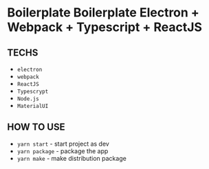 # Boilerplate Boilerplate Electron + Webpack + Typescript + ReactJS

## TECHS
- `electron`
- `webpack`
- `ReactJS`
- `Typescrypt`
- `Node.js`
- `MaterialUI`
## HOW TO USE
- `yarn start` - start project as dev
- `yarn package` - package the app
- `yarn make` - make distribution package

